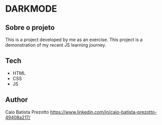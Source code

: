 # DARKMODE

## Sobre o projeto

This is a project developed by me as an exercise. This project is a demonstration of my recent JS learning journey.

## Tech
- HTML
- CSS
- JS

## Author

Caio Batista Prezotto
https://www.linkedin.com/in/caio-batista-prezotto-49408a217/
